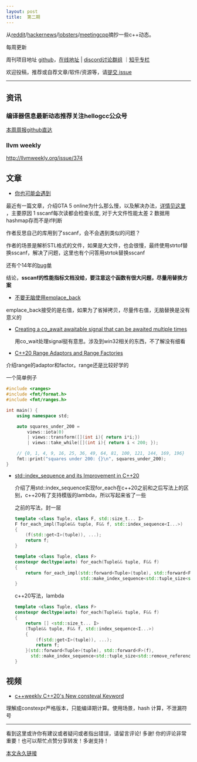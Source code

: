 ```yaml
---
layout: post
title:  第二期
---
```




从[reddit](https://www.reddit.com/r/cpp/)/[hackernews](https://news.ycombinator.com/)/[lobsters](https://lobste.rs/)/[meetingcpp](https://www.meetingcpp.com/blog/blogroll/)摘抄一些c++动态。

每周更新

周刊项目地址 [github](https://github.com/wanghenshui/cppweeklynews)，[在线地址](https://wanghenshui.github.io/cppweeklynews/) | [discord讨论群组](https://discord.gg/cZ9mXVPGx6) ｜[知乎专栏](https://www.zhihu.com/column/jieyaren)

欢迎投稿，推荐或自荐文章/软件/资源等，请[提交 issue](https://github.com/wanghenshui/cppweeklynews/issues)

---

## 资讯

### 编译器信息最新动态推荐关注hellogcc公众号

[本周周报github直达](https://github.com/hellogcc/osdt-weekly/blob/master/weekly/2021-03-03.md)



### llvm weekly

http://llvmweekly.org/issue/374



## 文章

- [你也可能会遇到](https://www.mattkeeter.com/blog/2021-03-01-happen/)

最近有一篇文章，介绍GTA 5 online为什么那么慢，以及解决办法，[详情见这里](https://www.zhihu.com/question/265453795/answer/1758424108) ，主要原因 1 sscanf每次读都会检查长度, 对于大文件性能太差 2 数据用hashmap存而不是if判断

作者反思自己的库用到了sscanf，会不会遇到类似的问题？

作者的场景是解析STL格式的文件，如果是大文件，也会很慢，最终使用strtof替换sscanf，解决了问题，这里也有个问答用strtok替换sscanf

还有个14年的[bug单](https://sourceware.org/bugzilla/show_bug.cgi?id=17577)

结论，**sscanf的性能指标文档没给，要注意这个函数有很大问题，尽量用替换方案**



- [不要无脑使用emplace_back](https://quuxplusone.github.io/blog/2021/03/03/push-back-emplace-back/)

emplace_back接受的是右值，如果为了省掉拷贝，尽量传右值，无脑替换是没有意义的



- [Creating a co_await awaitable signal that can be awaited multiple times](https://devblogs.microsoft.com/oldnewthing/20210301-00/?p=104914) 

  用co_wait处理signal挺有意思。涉及到win32相关的东西，不了解没有细看



- [C++20 Range Adaptors and Range Factories](https://brevzin.github.io/c++/2021/02/28/ranges-reference/)

 介绍range的adaptor和factor。range还是比较好学的

一个简单例子

```c++
#include <ranges>
#include <fmt/format.h>
#include <fmt/ranges.h>

int main() {
    using namespace std;

    auto squares_under_200 =
        views::iota(0)
        | views::transform([](int i){ return i*i;})
        | views::take_while([](int i){ return i < 200; });

    // {0, 1, 4, 9, 16, 25, 36, 49, 64, 81, 100, 121, 144, 169, 196}
    fmt::print("squares under 200: {}\n", squares_under_200);
}
```



- [std::index_sequence and its Improvement in C++20](https://www.fluentcpp.com/2021/03/05/stdindex_sequence-and-its-improvement-in-c20/)

  介绍了用std::index_sequence实现for_each在c++20之前和之后写法上的区别，c++20有了支持模版的lambda，所以写起来省了一些

  之前的写法，封一层

  ```c++
  template <class Tuple, class F, std::size_t... I>
  F for_each_impl(Tuple&& tuple, F&& f, std::index_sequence<I...>)
  {
      (f(std::get<I>(tuple)), ...);
      return f;
  }
  
  template <class Tuple, class F>
  constexpr decltype(auto) for_each(Tuple&& tuple, F&& f)
  {
      return for_each_impl(std::forward<Tuple>(tuple), std::forward<F>(f),
                           std::make_index_sequence<std::tuple_size<std::remove_reference_t<Tuple>>::value>{});
  }
  ```

  c++20写法，lambda

  ```c++
  template <class Tuple, class F>
  constexpr decltype(auto) for_each(Tuple&& tuple, F&& f)
  {
      return [] <std::size_t... I>
      (Tuple&& tuple, F&& f, std::index_sequence<I...>)
      {
          (f(std::get<I>(tuple)), ...);
          return f;
      }(std::forward<Tuple>(tuple), std::forward<F>(f),
        std::make_index_sequence<std::tuple_size<std::remove_reference_t<Tuple>>::value>{});
  }
  ```

  

## 视频

- [c++weekly C++20's New consteval Keyword](https://www.youtube.com/watch?v=b22cKntJslU)

理解成constexpr严格版本，只能编译期计算。使用场景，hash 计算，不泄漏符号

---

看到这里或许你有建议或者疑问或者指出错误，请留言评论! 多谢!  你的评论非常重要！也可以帮忙点赞分享转发！多谢支持！

[本文永久链接](https://wanghenshui.github.io/cppweeklynews/posts/002.html)

